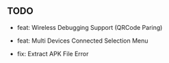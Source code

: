 ## TODO
- feat: Wireless Debugging Support (QRCode Paring)
- feat: Multi Devices Connected Selection Menu

- fix: Extract APK File Error